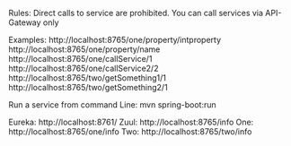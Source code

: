 Rules:
Direct calls to service are prohibited. You can call services via API-Gateway only

Examples:
 http://localhost:8765/one/property/intproperty
 http://localhost:8765/one/property/name
 http://localhost:8765/one/callService/1
 http://localhost:8765/one/callService2/2
 http://localhost:8765/two/getSomething1/1
 http://localhost:8765/two/getSomething2/1

Run a service from command Line:
 mvn spring-boot:run

Eureka: http://localhost:8761/
Zuul: http://localhost:8765/info
One: http://localhost:8765/one/info
Two: http://localhost:8765/two/info